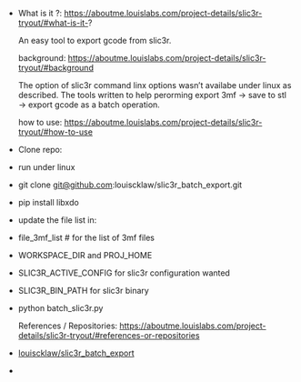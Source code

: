 - What is it ?:
  https://aboutme.louislabs.com/project-details/slic3r-tryout/#what-is-it-?

  An easy tool to export gcode from slic3r.

  background:
  https://aboutme.louislabs.com/project-details/slic3r-tryout/#background

  The
  option of slic3r command linx options wasn’t availabe under linux as
  described. The tools written to help perorming export 3mf -> save to
  stl -> export gcode as a batch operation.

  how to use:
  https://aboutme.louislabs.com/project-details/slic3r-tryout/#how-to-use

- Clone repo:
- run under linux
- git clone [git@github.com](mailto:git@github.com):louiscklaw/slic3r_batch_export.git
- pip install libxdo
- update the file list in:
- file_3mf_list # for the list of 3mf files
- WORKSPACE_DIR and PROJ_HOME
- SLIC3R_ACTIVE_CONFIG for slic3r configuration wanted
- SLIC3R_BIN_PATH for slic3r binary
- python batch_slic3r.py

  References / Repositories:
  https://aboutme.louislabs.com/project-details/slic3r-tryout/#references-or-repositories

- [louiscklaw/slic3r_batch_export](https://www.github.com/louiscklaw/slic3r_batch_export)

  [](https://www.github.com/louiscklaw/slic3r_batch_export)

- [](https://www.github.com/louiscklaw/slic3r_batch_export)

  [](https://aboutme.louislabs.com/project-list)

  [](https://aboutme.louislabs.com/project-list)
